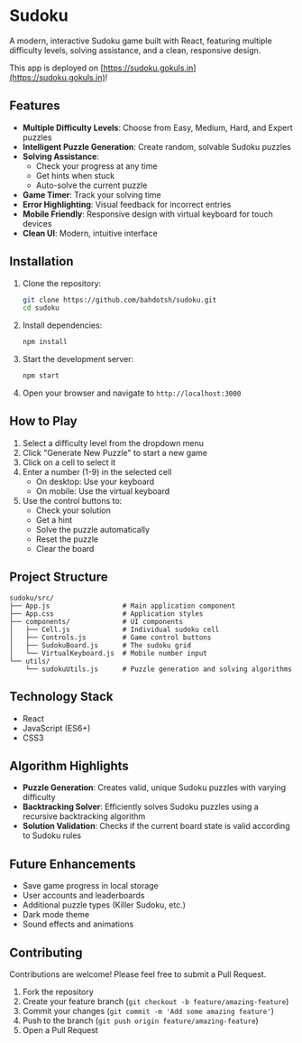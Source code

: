 # Sudoku

A modern, interactive Sudoku game built with React, featuring multiple difficulty levels, solving assistance, and a clean, responsive design.

This app is deployed on [https://sudoku.gokuls.in](https://sudoku.gokuls.in)!

## Features

- **Multiple Difficulty Levels**: Choose from Easy, Medium, Hard, and Expert puzzles
- **Intelligent Puzzle Generation**: Create random, solvable Sudoku puzzles
- **Solving Assistance**:
  - Check your progress at any time
  - Get hints when stuck
  - Auto-solve the current puzzle
- **Game Timer**: Track your solving time
- **Error Highlighting**: Visual feedback for incorrect entries
- **Mobile Friendly**: Responsive design with virtual keyboard for touch devices
- **Clean UI**: Modern, intuitive interface

## Installation

1. Clone the repository:
   ```bash
   git clone https://github.com/bahdotsh/sudoku.git
   cd sudoku
   ```

2. Install dependencies:
   ```bash
   npm install
   ```

3. Start the development server:
   ```bash
   npm start
   ```

4. Open your browser and navigate to `http://localhost:3000`

## How to Play

1. Select a difficulty level from the dropdown menu
2. Click "Generate New Puzzle" to start a new game
3. Click on a cell to select it
4. Enter a number (1-9) in the selected cell
   - On desktop: Use your keyboard
   - On mobile: Use the virtual keyboard
5. Use the control buttons to:
   - Check your solution
   - Get a hint
   - Solve the puzzle automatically
   - Reset the puzzle
   - Clear the board

## Project Structure

```
sudoku/src/
├── App.js                  # Main application component
├── App.css                 # Application styles
├── components/             # UI components
│   ├── Cell.js             # Individual sudoku cell
│   ├── Controls.js         # Game control buttons
│   ├── SudokuBoard.js      # The sudoku grid
│   └── VirtualKeyboard.js  # Mobile number input
└── utils/
    └── sudokuUtils.js      # Puzzle generation and solving algorithms
```

## Technology Stack

- React
- JavaScript (ES6+)
- CSS3

## Algorithm Highlights

- **Puzzle Generation**: Creates valid, unique Sudoku puzzles with varying difficulty
- **Backtracking Solver**: Efficiently solves Sudoku puzzles using a recursive backtracking algorithm
- **Solution Validation**: Checks if the current board state is valid according to Sudoku rules

## Future Enhancements

- Save game progress in local storage
- User accounts and leaderboards
- Additional puzzle types (Killer Sudoku, etc.)
- Dark mode theme
- Sound effects and animations

## Contributing

Contributions are welcome! Please feel free to submit a Pull Request.

1. Fork the repository
2. Create your feature branch (`git checkout -b feature/amazing-feature`)
3. Commit your changes (`git commit -m 'Add some amazing feature'`)
4. Push to the branch (`git push origin feature/amazing-feature`)
5. Open a Pull Request
